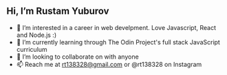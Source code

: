 <h2> Hi, I’m Rustam Yuburov </h2>

- 👀 I’m interested in a career in web develpment. Love Javascript, React and Node.js :)
- 🌱 I’m currently learning through The Odin Project's full stack JavaScript curriculum
- 💞️ I’m looking to collaborate on with anyone
- 📫 Reach me at rt138328@gmail.com or @rt138328 on Instagram

<!---
RustamYuburov/RustamYuburov is a ✨ special ✨ repository because its `README.md` (this file) appears on your GitHub profile.
You can click the Preview link to take a look at your changes.
--->
